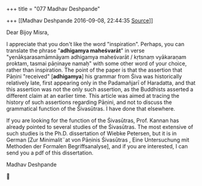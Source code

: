 +++
title = "077 Madhav Deshpande"

+++
[[Madhav Deshpande	2016-09-08, 22:44:35 [Source](https://groups.google.com/g/bvparishat/c/NPcHTRNM0Hk)]]



Dear Bijoy Misra,

  I appreciate that you don't like the word "inspiration". Perhaps, you can translate the phrase "**adhigamya maheśvarāt**" in verse "yenākṣarasamāmnāyam adhigamya maheśvarāt / kṛtsnaṃ vyākaraṇam proktam, tasmai pāṇinaye namaḥ" with some other word of your choice, rather than inspiration. The point of the paper is that the assertion that Pāṇini "received" \[**adhigamya**\] his grammar from Śiva was historically relatively late, first appearing only in the Padamañjarī of Haradatta, and that this assertion was not the only such assertion, as the Buddhists asserted a different claim at an earlier time. This article was aimed at tracing the history of such assertions regarding Pāṇini, and not to discuss the grammatical function of the Śivasūtras. I have done that elsewhere.

  If you are looking for the function of the Śivasūtras, Prof. Kannan has already pointed to several studies of the Śivasūtras. The most extensive of such studies is the Ph.D. dissertation of Wiebke Petersen, but it is in German \[Zur Minimalit¨at von Pāṇinis Śivasūtras , Eine Untersuchung mit Methoden der Formalen Begriffsanalyse\], and if you are interested, I can send you a pdf of this dissertation.

  

Madhav Deshpande

  

  



